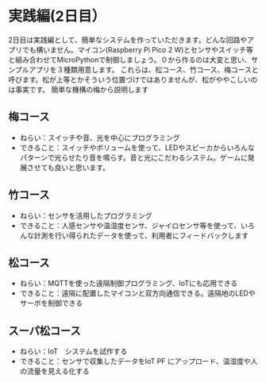 # 実践編(2日目）
2日目は実践編として、簡単なシステムを作っていただきます。どんな回路やアプリでも構いません。マイコン(Raspberry Pi Pico 2 W)とセンサやスイッチ等と組み合わせてMicroPythonで制御しましょう。０から作るのは大変と思い、サンプルアプリを３種類用意します。
これらは、松コース、竹コース、梅コースと呼びます。松が上等とかそういう位置づけではありませんが、松がややこしいのは事実です。
簡単な機構の梅から説明します

## 梅コース
- ねらい：スイッチや音、光を中心にプログラミング
- できること：スイッチやボリュームを使って、LEDやスピーカからいろんなパターンで光らせたり音を鳴らす。音と光にこだわるシステム。ゲームに発展させても良いと思います。

## 竹コース
- ねらい：センサを活用したプログラミング
- できること：人感センサや温湿度センサ、ジャイロセンサ等を使って、いろんな計測を行い得られたデータを使って、利用者にフィードバックします

## 松コース
- ねらい：MQTTを使った遠隔制御プログラミング、IoTにも応用できる
- できること：遠隔に配置したマイコンと双方向通信できる。遠隔地のLEDやサーボを制御できる

## スーパ松コース
- ねらい：IoT　システムを試作する
- できること：センサで収集したデータをIoT PF にアップロード、温湿度や人の流量を見える化する


